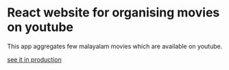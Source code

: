 # React website for organising movies on youtube

This app aggregates few malayalam movies which are available on youtube.

[see it in production](https://ytmovies.netlify.app/)


